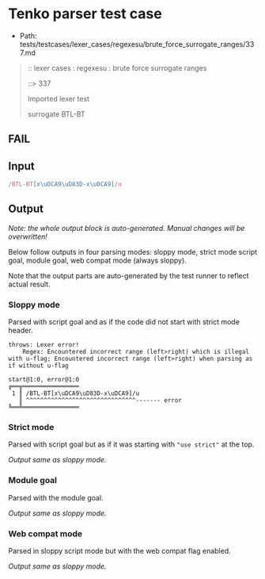 # Tenko parser test case

- Path: tests/testcases/lexer_cases/regexesu/brute_force_surrogate_ranges/337.md

> :: lexer cases : regexesu : brute force surrogate ranges
>
> ::> 337
>
> Imported lexer test
>
> surrogate BTL-BT

## FAIL

## Input

`````js
/BTL-BT[x\uDCA9\uD83D-x\uDCA9]/u
`````

## Output

_Note: the whole output block is auto-generated. Manual changes will be overwritten!_

Below follow outputs in four parsing modes: sloppy mode, strict mode script goal, module goal, web compat mode (always sloppy).

Note that the output parts are auto-generated by the test runner to reflect actual result.

### Sloppy mode

Parsed with script goal and as if the code did not start with strict mode header.

`````
throws: Lexer error!
    Regex: Encountered incorrect range (left>right) which is illegal with u-flag; Encountered incorrect range (left>right) when parsing as if without u-flag

start@1:0, error@1:0
╔══╦════════════════
 1 ║ /BTL-BT[x\uDCA9\uD83D-x\uDCA9]/u
   ║ ^^^^^^^^^^^^^^^^^^^^^^^^^^^^^^^------- error
╚══╩════════════════

`````

### Strict mode

Parsed with script goal but as if it was starting with `"use strict"` at the top.

_Output same as sloppy mode._

### Module goal

Parsed with the module goal.

_Output same as sloppy mode._

### Web compat mode

Parsed in sloppy script mode but with the web compat flag enabled.

_Output same as sloppy mode._
